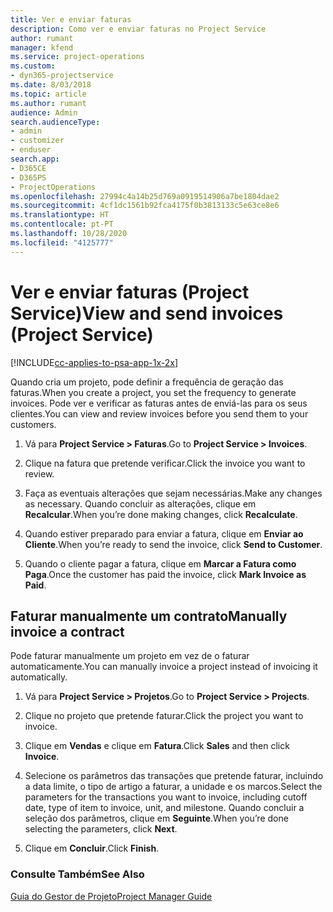 ```yaml
---
title: Ver e enviar faturas
description: Como ver e enviar faturas no Project Service
author: rumant
manager: kfend
ms.service: project-operations
ms.custom:
- dyn365-projectservice
ms.date: 8/03/2018
ms.topic: article
ms.author: rumant
audience: Admin
search.audienceType:
- admin
- customizer
- enduser
search.app:
- D365CE
- D365PS
- ProjectOperations
ms.openlocfilehash: 27994c4a14b25d769a0919514906a7be1804dae2
ms.sourcegitcommit: 4cf1dc1561b92fca4175f0b3813133c5e63ce8e6
ms.translationtype: HT
ms.contentlocale: pt-PT
ms.lasthandoff: 10/28/2020
ms.locfileid: "4125777"
---
```

# <a name="view-and-send-invoices-project-service"></a><span data-ttu-id="f23ee-103">Ver e enviar faturas (Project Service)</span><span class="sxs-lookup"><span data-stu-id="f23ee-103">View and send invoices (Project Service)</span></span>

[!INCLUDE[cc-applies-to-psa-app-1x-2x](../includes/cc-applies-to-psa-app-1x-2x.md)]

<span data-ttu-id="f23ee-104">Quando cria um projeto, pode definir a frequência de geração das faturas.</span><span class="sxs-lookup"><span data-stu-id="f23ee-104">When you create a project, you set the frequency to generate invoices.</span></span> <span data-ttu-id="f23ee-105">Pode ver e verificar as faturas antes de enviá-las para os seus clientes.</span><span class="sxs-lookup"><span data-stu-id="f23ee-105">You can view and review invoices before you send them to your customers.</span></span>  
  
1.  <span data-ttu-id="f23ee-106">Vá para **Project Service > Faturas**.</span><span class="sxs-lookup"><span data-stu-id="f23ee-106">Go to **Project Service > Invoices**.</span></span>  
  
2.  <span data-ttu-id="f23ee-107">Clique na fatura que pretende verificar.</span><span class="sxs-lookup"><span data-stu-id="f23ee-107">Click the invoice you want to review.</span></span>  
  
3.  <span data-ttu-id="f23ee-108">Faça as eventuais alterações que sejam necessárias.</span><span class="sxs-lookup"><span data-stu-id="f23ee-108">Make any changes as necessary.</span></span> <span data-ttu-id="f23ee-109">Quando concluir as alterações, clique em **Recalcular**.</span><span class="sxs-lookup"><span data-stu-id="f23ee-109">When you’re done making changes, click **Recalculate**.</span></span>  
  
4.  <span data-ttu-id="f23ee-110">Quando estiver preparado para enviar a fatura, clique em **Enviar ao Cliente**.</span><span class="sxs-lookup"><span data-stu-id="f23ee-110">When you’re ready to send the invoice, click **Send to Customer**.</span></span>  
  
5.  <span data-ttu-id="f23ee-111">Quando o cliente pagar a fatura, clique em **Marcar a Fatura como Paga**.</span><span class="sxs-lookup"><span data-stu-id="f23ee-111">Once the customer has paid the invoice, click **Mark Invoice as Paid**.</span></span>  
  
## <a name="manually-invoice-a-contract"></a><span data-ttu-id="f23ee-112">Faturar manualmente um contrato</span><span class="sxs-lookup"><span data-stu-id="f23ee-112">Manually invoice a contract</span></span>  
 <span data-ttu-id="f23ee-113">Pode faturar manualmente um projeto em vez de o faturar automaticamente.</span><span class="sxs-lookup"><span data-stu-id="f23ee-113">You can manually invoice a project instead of invoicing it automatically.</span></span>  
  
1.  <span data-ttu-id="f23ee-114">Vá para **Project Service > Projetos**.</span><span class="sxs-lookup"><span data-stu-id="f23ee-114">Go to **Project Service > Projects**.</span></span>  
  
2.  <span data-ttu-id="f23ee-115">Clique no projeto que pretende faturar.</span><span class="sxs-lookup"><span data-stu-id="f23ee-115">Click the project you want to invoice.</span></span>  
  
3.  <span data-ttu-id="f23ee-116">Clique em **Vendas** e clique em **Fatura**.</span><span class="sxs-lookup"><span data-stu-id="f23ee-116">Click **Sales** and then click **Invoice**.</span></span>  
  
4.  <span data-ttu-id="f23ee-117">Selecione os parâmetros das transações que pretende faturar, incluindo a data limite, o tipo de artigo a faturar, a unidade e os marcos.</span><span class="sxs-lookup"><span data-stu-id="f23ee-117">Select the parameters for the transactions you want to invoice, including cutoff date, type of item to invoice, unit, and milestone.</span></span> <span data-ttu-id="f23ee-118">Quando concluir a seleção dos parâmetros, clique em **Seguinte**.</span><span class="sxs-lookup"><span data-stu-id="f23ee-118">When you’re done selecting the parameters, click **Next**.</span></span>  
  
5.  <span data-ttu-id="f23ee-119">Clique em **Concluir**.</span><span class="sxs-lookup"><span data-stu-id="f23ee-119">Click **Finish**.</span></span>  
  
### <a name="see-also"></a><span data-ttu-id="f23ee-120">Consulte Também</span><span class="sxs-lookup"><span data-stu-id="f23ee-120">See Also</span></span>  
 [<span data-ttu-id="f23ee-121">Guia do Gestor de Projeto</span><span class="sxs-lookup"><span data-stu-id="f23ee-121">Project Manager Guide</span></span>](../psa/project-manager-guide.md)
